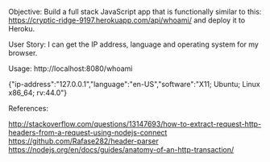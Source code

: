 Objective: Build a full stack JavaScript app that is functionally similar to this: https://cryptic-ridge-9197.herokuapp.com/api/whoami/ and deploy it to Heroku.

User Story: I can get the IP address, language and operating system for my browser.

Usage:  http://localhost:8080/whoami

{"ip-address":"127.0.0.1","language":"en-US","software":"X11; Ubuntu; Linux x86_64; rv:44.0"}

References:

http://stackoverflow.com/questions/13147693/how-to-extract-request-http-headers-from-a-request-using-nodejs-connect
https://github.com/Rafase282/header-parser
https://nodejs.org/en/docs/guides/anatomy-of-an-http-transaction/


